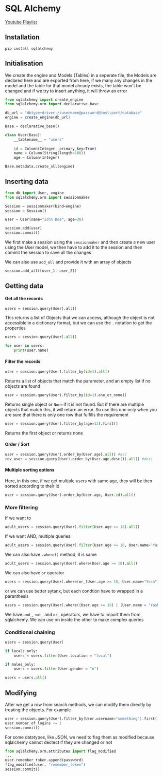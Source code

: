 # SQL Alchemy

[Youtube Playlist](https://www.youtube.com/playlist?list=PLKm_OLZcymWhtiM-0oQE2ABrrbgsndsn0)

## Installation

```shell
pip install sqlalchemy
```

## Initialisation

We create the engine and Models (Tables) in a seperate file, the Models are declared here and are exported from here, if we many any changes in the model and the table for that model already exists, the table won't be changed and if we try to insert anything, it will throw an error

```py
from sqlalchemy import create_engine
from sqlalchemy.orm import declarative_base

db_url = "dbtype+driver://username@password@host:port/database"
engine = create_engine(db_url)

Base = declarative_base()

class User(Base):
    __tablename__ = "users"
    
    id = Column(Integer, primary_key=True)
    name = Column(String(length=100))
    age = Column(Integer)

Base.metadata.create_all(engine)
```

## Inserting data

```py
from db import User, engine
from sqlalchemy.orm import sessionmaker

Session = sessionmaker(bind=engine)
session = Session()

user = User(name="John Doe", age=30)

session.add(user)
session.commit()
```

We first make a session using the `sessionmaker` and then create a new user using the User model, we then have to add it to the session and then commit the session to save all the changes

We can also use `add_all` and provide it with an array of objects

```py
session.add_all([user_1, user_2])
```


## Getting data

#### Get all the records

```
users = session.query(User).all()
```

This returns a list of Objects that we can access, although the object is not accessible in a dictionary format, but we can use the `.` notation to get the properties

```py
users = session.query(User).all()

for user in users:
    print(user.name)
```

#### Filter the records

```py
user = session.query(User).filter_by(id=1).all()
```
Returns a list of objects that match the parameter, and an empty list if no objects are found

```py
user = session.query(User).filter_by(id=1).one_or_none()
```

Returns single object or `None` if it is not found. But if there are multiple objects that match this, it will return an error. So use this one only when you are sure that there is only one row that fulfills the requirement


```py
user = session.query(User).filter_by(age=12).first()
```

Returns the first object or returns none

#### Order / Sort

```py
user = session.query(User).order_by(User.age).all() #asc
rev_user = session.query(User).order_by(User.age.desc()).all() #desc
```

#### Multiple sorting options

Here, in this one, if we get multiple users with same age, they will be then sorted according to their id

```py
user = session.query(User).order_by(User.age, User.id).all()
```

### More filtering

If we want to 

```py
adult_users = session.query(User).filter(User.age >= 18).all()
```

If we want AND, multiple queries

```py
adult_users = session.query(User).filter(User.age >= 18, User.name="Yash").all()
```

We can also have `.where()` method, it is same

```py
adult_users = session.query(User).where(User.age >= 18).all()
```

We can also have `or` operator

```py
users = session.query(User).where(or_(User.age >= 18, User.name="Yash")).all()
```

or we can use better sytanx, but each condtion have to wrapped in a paranthesis


```py
users = session.query(User).where((User.age >= 18) | (User.name = "Yash")).all()
```

We have `and_`, `not_` and `or_` operators, we have to import them from sqlalchemy. We can use on inside the other to make complex queries

### Conditional chaining

```py
users = session.query(User)

if locals_only:
    users = users.filter(User.location = "local")

if males_only:
    users = users.filter(User.gender = "m")

users = users.all()
```

## Modifying

After we get a row from search methods, we can modify them directly by treating the objects. For example

```python
user = session.query(User).filter_by(User.username="something").first()
user.number_of_logins += 1
session.commit()
```

For some datatypes, like JSON, we need to flag them as modified because sqlalchemy cannot dectect if they are changed or not

```python 
from sqlalchemy.orm.attributes import flag_modified
...
user.remember_token.append(password)
flag_modified(user, "remember_token")
session.commit()
```